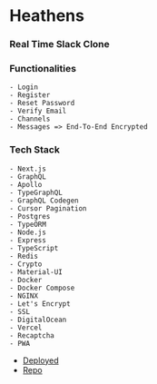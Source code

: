 # Heathens

### Real Time Slack Clone

### Functionalities
    - Login
    - Register
    - Reset Password
    - Verify Email
    - Channels
    - Messages => End-To-End Encrypted

### Tech Stack
    - Next.js
    - GraphQL
    - Apollo
    - TypeGraphQL
    - GraphQL Codegen
    - Cursor Pagination
    - Postgres
    - TypeORM
    - Node.js
    - Express
    - TypeScript
    - Redis
    - Crypto
    - Material-UI
    - Docker
    - Docker Compose
    - NGINX
    - Let's Encrypt
    - SSL
    - DigitalOcean
    - Vercel
    - Recaptcha
    - PWA

- [Deployed](https://app.21heathens.tk)
- [Repo](https://github.com/inblack67/Heathens)
